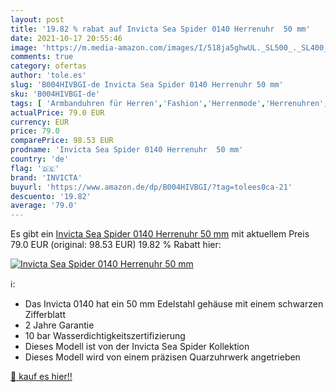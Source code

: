 ```yaml
---
layout: post
title: '19.82 % rabat auf Invicta Sea Spider 0140 Herrenuhr  50 mm'
date: 2021-10-17 20:55:46
image: 'https://m.media-amazon.com/images/I/518ja5ghwUL._SL500_._SL400_.jpg'
comments: true
category: ofertas
author: 'tole.es'
slug: 'B004HIVBGI-de Invicta Sea Spider 0140 Herrenuhr 50 mm'
sku: 'B004HIVBGI-de'
tags: [ 'Armbanduhren für Herren','Fashion','Herrenmode','Herrenuhren','Regular Stores','Shops','Uhren','invicta', ]
actualPrice: 79.0 EUR
currency: EUR
price: 79.0
comparePrice: 98.53 EUR
prodname: 'Invicta Sea Spider 0140 Herrenuhr  50 mm'
country: 'de'
flag: '🇩🇪'
brand: 'INVICTA'
buyurl: 'https://www.amazon.de/dp/B004HIVBGI/?tag=tolees0ca-21'
descuento: '19.82'
average: '79.0'
---
```


Es gibt ein [Invicta Sea Spider 0140 Herrenuhr  50 mm](https://www.amazon.de/dp/B004HIVBGI/?tag=tolees0ca-21) mit aktuellem Preis 79.0 EUR (original: 98.53 EUR) 19.82 % Rabatt hier:

[![Invicta Sea Spider 0140 Herrenuhr  50 mm](https://m.media-amazon.com/images/I/518ja5ghwUL._SL500_._SL400_.jpg)](https://www.amazon.de/dp/B004HIVBGI/?tag=tolees0ca-21)

ℹ️:

- Das Invicta 0140 hat ein 50 mm Edelstahl gehäuse mit einem schwarzen Zifferblatt
- 2 Jahre Garantie
- 10 bar Wasserdichtigkeitszertifizierung
- Dieses Modell ist von der Invicta Sea Spider Kollektion
- Dieses Modell wird von einem präzisen Quarzuhrwerk angetrieben

[🛒 kauf es hier!!](https://www.amazon.de/dp/B004HIVBGI/?tag=tolees0ca-21)
